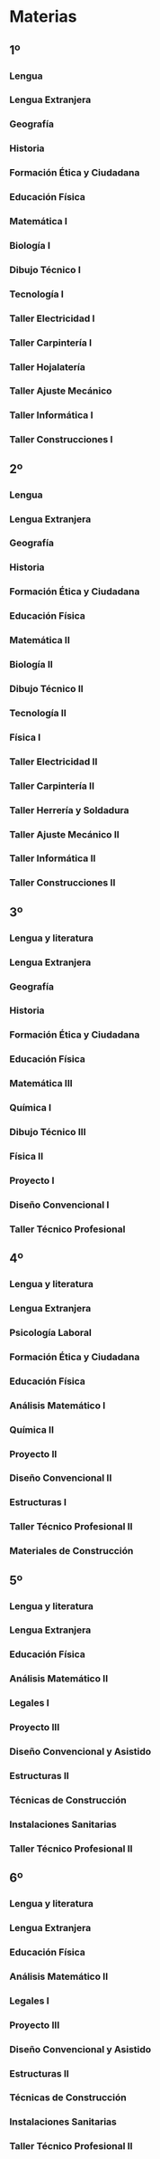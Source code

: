 # Materias
## 1º
### Lengua
### Lengua Extranjera
### Geografía
### Historia
### Formación Ética y Ciudadana
### Educación Física
### Matemática I
### Biología I
### Dibujo Técnico I
### Tecnología I
### Taller Electricidad I
### Taller Carpintería I
### Taller Hojalatería
### Taller Ajuste Mecánico
### Taller Informática I
### Taller Construcciones I
## 2º
### Lengua
### Lengua Extranjera
### Geografía
### Historia
### Formación Ética y Ciudadana
### Educación Física
### Matemática II
### Biología II
### Dibujo Técnico II
### Tecnología II
### Física I
### Taller Electricidad II
### Taller Carpintería II
### Taller Herrería y Soldadura
### Taller Ajuste Mecánico II
### Taller Informática II
### Taller Construcciones II
## 3º
### Lengua y literatura
### Lengua Extranjera
### Geografía
### Historia
### Formación Ética y Ciudadana
### Educación Física
### Matemática III
### Química I
### Dibujo Técnico III
### Física II
### Proyecto I
### Diseño Convencional I
### Taller Técnico Profesional
## 4º
### Lengua y literatura
### Lengua Extranjera
### Psicología Laboral
### Formación Ética y Ciudadana
### Educación Física
### Análisis Matemático I
### Química II
### Proyecto II
### Diseño Convencional II
### Estructuras I
### Taller Técnico Profesional II
### Materiales de Construcción
## 5º
### Lengua y literatura
### Lengua Extranjera
### Educación Física
### Análisis Matemático II
### Legales I
### Proyecto III
### Diseño Convencional y Asistido
### Estructuras II
### Técnicas de Construcción
### Instalaciones Sanitarias
### Taller Técnico Profesional II
## 6º
### Lengua y literatura
### Lengua Extranjera
### Educación Física
### Análisis Matemático II
### Legales I
### Proyecto III
### Diseño Convencional y Asistido
### Estructuras II
### Técnicas de Construcción
### Instalaciones Sanitarias
### Taller Técnico Profesional II
